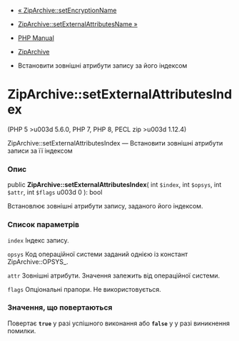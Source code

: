 - [« ZipArchive::setEncryptionName](ziparchive.setencryptionname.md)
- [ZipArchive::setExternalAttributesName
»](ziparchive.setexternalattributesname.md)

- [PHP Manual](index.md)
- [ZipArchive](class.ziparchive.md)
- Встановити зовнішні атрибути запису за його індексом

# ZipArchive::setExternalAttributesIndex

(PHP 5 \>u003d 5.6.0, PHP 7, PHP 8, PECL zip \>u003d 1.12.4)

ZipArchive::setExternalAttributesIndex — Встановити зовнішні атрибути
записи за її індексом

### Опис

public **ZipArchive::setExternalAttributesIndex**(
int `$index`,
int `$opsys`,
int `$attr`,
int `$flags` u003d 0
): bool

Встановлює зовнішні атрибути запису, заданого його індексом.

### Список параметрів

`index`
Індекс запису.

`opsys`
Код операційної системи заданий однією із констант ZipArchive::OPSYS\_.

`attr`
Зовнішні атрибути. Значення залежить від операційної системи.

`flags`
Опціональні прапори. Не використовується.

### Значення, що повертаються

Повертає **`true`** у разі успішного виконання або **`false`** у
у разі виникнення помилки.
